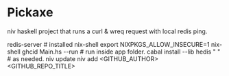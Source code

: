 # Pickaxe
niv haskell project that runs a curl & wreq request with local redis ping.

redis-server # installed
nix-shell
export NIXPKGS_ALLOW_INSECURE=1
nix-shell
ghcid Main.hs --run       # run inside app folder.
cabal install --lib hedis
"                                    "  # as needed.
niv update
niv add <GITHUB_AUTHOR><GITHUB_REPO_TITLE>

